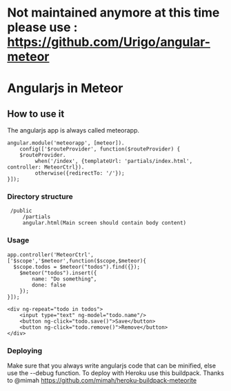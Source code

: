 # Not maintained anymore at this time please use : https://github.com/Urigo/angular-meteor

# Angularjs in Meteor
## How to use it
The angularjs app is always called meteorapp.

    angular.module('meteorapp', [meteor]).
        config(['$routeProvider', function($routeProvider) {
        $routeProvider.
             when('/index', {templateUrl: 'partials/index.html',   controller: MeteorCtrl}).
             otherwise({redirectTo: '/'});
    }]);
### Directory structure

     /public
         /partials
         angular.html(Main screen should contain body content)

### Usage
    app.controller('MeteorCtrl', ['$scope','$meteor',function($scope,$meteor){
      $scope.todos = $meteor("todos").find({});
    	$meteor("todos").insert({
    	    name: "Do something",
    	    done: false
    	});
    }]);

    <div ng-repeat="todo in todos">
        <input type="text" ng-model="todo.name"/>
        <button ng-click="todo.save()">Save</button>
        <button ng-click="todo.remove()">Remove</button>
    </div>
### Deploying
Make sure that you always write angularjs code that can be minified, else use the --debug function. To deploy with Heroku use this buildpack. Thanks to @mimah
https://github.com/mimah/heroku-buildpack-meteorite
